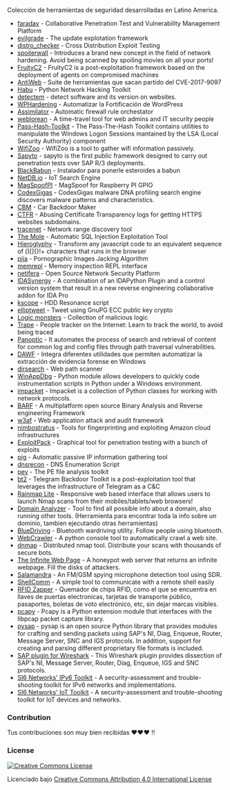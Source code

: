 Colección de herramientas de seguridad desarrolladas en Latino America.

* [faraday](https://github.com/infobyte/faraday) - Collaborative Penetration Test and Vulnerability Management Platform
* [evilgrade](https://github.com/infobyte/evilgrade) - The update explotation framework 
* [distro_checker](https://github.com/infobyte/distro_checker) - Cross Distribution Exploit Testing
* [spoilerwall](https://github.com/infobyte/spoilerwall) - Introduces a brand new concept in the field of network hardening. Avoid being scanned by spoiling movies on all your ports!
* [FruityC2](https://github.com/xtr4nge/FruityC2) - FruityC2 is a post-exploitation framework based on the deployment of agents on compromised machines
* [AntiWeb](https://github.com/ezelf/AntiWeb_testing-Suite/) - Suite de herramientas que sacan partido del CVE-2017-9097
* [Habu](https://github.com/portantier/habu) - Python Network Hacking Toolkit
* [detectem](https://github.com/alertot/detectem) - detect software and its version on websites.
* [WPHardening](https://github.com/elcodigok/wphardening) - Automatizar la Fortificación de WordPress
* [Assimilator](https://github.com/videlanicolas/assimilator) - Automatic firewall rule orchestator
* [weblorean](https://github.com/buanzo/weblorean) - A time-travel tool for web admins and IT security people
* [Pass-Hash-Toolkit](https://www.coresecurity.com/corelabs-research-special/open-source-tools/pass-hash-toolkit) -  The Pass-The-Hash Toolkit contains utilities to manipulate the Windows Logon Sessions mantained by the LSA (Local Security Authority) component
* [WifiZoo](http://seclists.org/pen-test/2008/Jan/158) - WifiZoo is a tool to gather wifi information passively.
* [Sapyto](https://packetstormsecurity.com/files/55636/sapyto.tgz.html) - sapyto is the first public framework designed to carry out penetration tests over SAP R/3 deployments. 
* [BlackBabun](https://github.com/BlackBabun/blackbabun) - Instalador para ponerle esteroides a babun
* [NetDB.io](http://www.netdb.io) - IoT Search Engine
* [MagSpoofPI](https://github.com/salmg/MagSpoofPI) - MagSpoof for Raspberry PI GPIO
* [CodexGigas](https://github.com/codexgigassys/) - CodexGigas malware DNA profiling search engine discovers malware patterns and characteristics. 
* [CBM](https://github.com/UnaPibaGeek/CBM) - Car Backdoor Maker
* [CTFR](https://github.com/UnaPibaGeek/ctfr) - Abusing Certificate Transparency logs for getting HTTPS websites subdomains.
* [tracenet](https://github.com/alguien-gh/tracenet) - Network range discovery tool
* [The Mole](https://github.com/tiankonguse/themole) - Automatic SQL Injection Exploitation Tool
* [Hieroglyphy](https://github.com/alcuadrado/hieroglyphy) - Transform any javascript code to an equivalent sequence of ()[]{}!+ characters that runs in the browser
* [pija](https://github.com/alcuadrado/pija) - Pornographic Images Jacking Algorithm
* [memrepl](https://github.com/agustingianni/memrepl) - Memory inspection REPL interface
* [netifera](https://github.com/netifera/netifera) - Open Source Network Security Platform
* [IDASynergy](https://github.com/CubicaLabs/IDASynergy) - A combination of an IDAPython Plugin and a control version system that result in a new reverse engineering collaborative addon for IDA Pro
* [kscope](https://github.com/ortegaalfredo/kscope) - HDD Resonance script
* [elliptweet](https://github.com/ortegaalfredo/elliptweet) - Tweet using GnuPG ECC public key crypto
* [Logic monsters](https://ortegaalfredo.github.io/logic-monsters/) - Collection of malicious logic
* [Trape](https://github.com/boxug/trape) - People tracker on the Internet: Learn to track the world, to avoid being traced
* [Panoptic](https://github.com/lightos/Panoptic) - It automates the process of search and retrieval of content for common log and config files through path traversal vulnerabilities.
* [DAWF](https://www.dragonjar.org/dawf-dragonjar-automatic-windows-forensic.xhtml) - Integra diferentes utilidades que permiten automatizar la extracción de evidencia forense en Windows
* [dirsearch](https://github.com/maurosoria/dirsearch) - Web path scanner
* [WinAppDbg](https://github.com/MarioVilas/winappdbg) - Python module allows developers to quickly code instrumentation scripts in Python under a Windows environment.
* [impacket](https://github.com/CoreSecurity/impacket) - Impacket is a collection of Python classes for working with network protocols.
* [BARF](https://github.com/programa-stic/barf-project) - A multiplatform open source Binary Analysis and Reverse engineering Framework
* [w3af](https://github.com/andresriancho/w3af) - Web application attack and audit framework
* [nimbostratus](https://github.com/andresriancho/nimbostratus) - Tools for fingerprinting and exploiting Amazon cloud infrastructures
* [ExploitPack](https://github.com/juansacco/exploitpack) - Graphical tool for penetration testing with a bunch of exploits
* [pig](https://github.com/Ernesto-Alvarez/pig) - Automatic passive IP information gathering tool
* [dnsrecon](https://github.com/darkoperator/dnsrecon) - DNS Enumeration Script
* [pev](https://github.com/merces/pev) - The PE file analysis toolkit
* [bt2](https://github.com/blazeinfosec/bt2) - Telegram Backdoor Toolkit is a post-exploitation tool that leverages the infrastructure of Telegram as a C&C
* [Rainmap Lite](https://github.com/cldrn/rainmap-lite) - Responsive web based interface that allows users to launch Nmap scans from their mobiles/tablets/web browsers!
* [Domain Analyzer](https://github.com/eldraco/domain_analyzer) - Tool to find all possible info about a domain, also running other tools. (Herramienta para encontrar toda la info sobre un dominio, tambien ejecutando otras herramientas)
* [BlueDriving](https://github.com/verovaleros/bluedriving) - Bluetooth wardriving utility. Follow people using bluetooth.
* [WebCrawler](https://github.com/verovaleros/webcrawler) - A python console tool to automatically crawl a web site.
* [dnmap](https://sourceforge.net/p/dnmap/wiki/Home/) - Distributed nmap tool. Distribute your scans with thousands of secure bots.
* [The Infinite Web Page](https://github.com/eldraco/theinfinitewebpage) - A honeypot web server that returns an infinite webpage. Fill the disks of attackers.
* [Salamandra](https://github.com/eldraco/Salamandra) - An FM/GSM spying microphone detection tool using SDR.
* [ShellComm](https://github.com/HacKanCuBa/shellcomm-php) - A simple tool to communicate with a remote shell easily 
* [RFID Zapper](https://github.com/envido32/rfid-zapper) - Quemador de chips RFID, como el que se encuentra en llaves de puertas electronicas, tarjetas de transporte público, pasaportes, boletas de voto electrónico, etc, sin dejar marcas visibles.
* [pcapy](https://github.com/CoreSecurity/pcapy) - Pcapy is a Python extension module that interfaces with the libpcap packet capture library.
* [pysap](https://github.com/CoreSecurity/pysap) - pysap is an open source Python library that provides modules for crafting and sending packets using SAP's NI, Diag, Enqueue, Router, Message Server, SNC and IGS protocols. In addition, support for creating and parsing different proprietary file formats is included.
* [SAP plugin for Wireshark](https://github.com/CoreSecurity/SAP-Dissection-plug-in-for-Wireshark) - This Wireshark plugin provides dissection of SAP's NI, Message Server, Router, Diag, Enqueue, IGS and SNC protocols.
* [SI6 Networks' IPv6 Toolkit](https://www.si6networks.com/tools/ipv6toolkit) - A security-assessment and trouble-shooting toolkit for IPv6 networks and implementations.
* [SI6 Networks' IoT Toolkit](https://github.com/fgont/iot-toolkit) - A security-assessment and trouble-shooting toolkit for IoT devices and networks.

### Contribution
Tus contribuciones son muy bien recibidas ♥♥♥ !!

### License

[![Creative Commons License](http://i.creativecommons.org/l/by/4.0/88x31.png)](http://creativecommons.org/licenses/by/4.0/)

Licenciado bajo [Creative Commons Attribution 4.0 International License](http://creativecommons.org/licenses/by/4.0/)
